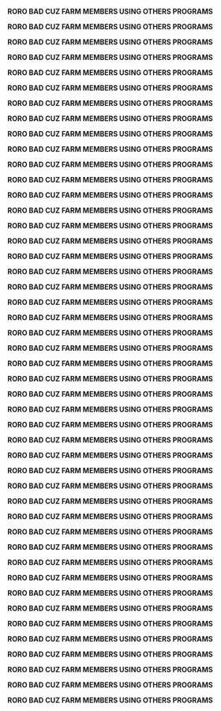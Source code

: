 **RORO BAD CUZ FARM MEMBERS USING OTHERS PROGRAMS**

**RORO BAD CUZ FARM MEMBERS USING OTHERS PROGRAMS**

**RORO BAD CUZ FARM MEMBERS USING OTHERS PROGRAMS**

**RORO BAD CUZ FARM MEMBERS USING OTHERS PROGRAMS**

**RORO BAD CUZ FARM MEMBERS USING OTHERS PROGRAMS**

**RORO BAD CUZ FARM MEMBERS USING OTHERS PROGRAMS**

**RORO BAD CUZ FARM MEMBERS USING OTHERS PROGRAMS**

**RORO BAD CUZ FARM MEMBERS USING OTHERS PROGRAMS**

**RORO BAD CUZ FARM MEMBERS USING OTHERS PROGRAMS**

**RORO BAD CUZ FARM MEMBERS USING OTHERS PROGRAMS**

**RORO BAD CUZ FARM MEMBERS USING OTHERS PROGRAMS**

**RORO BAD CUZ FARM MEMBERS USING OTHERS PROGRAMS**

**RORO BAD CUZ FARM MEMBERS USING OTHERS PROGRAMS**

**RORO BAD CUZ FARM MEMBERS USING OTHERS PROGRAMS**

**RORO BAD CUZ FARM MEMBERS USING OTHERS PROGRAMS**

**RORO BAD CUZ FARM MEMBERS USING OTHERS PROGRAMS**

**RORO BAD CUZ FARM MEMBERS USING OTHERS PROGRAMS**

**RORO BAD CUZ FARM MEMBERS USING OTHERS PROGRAMS**

**RORO BAD CUZ FARM MEMBERS USING OTHERS PROGRAMS**

**RORO BAD CUZ FARM MEMBERS USING OTHERS PROGRAMS**

**RORO BAD CUZ FARM MEMBERS USING OTHERS PROGRAMS**

**RORO BAD CUZ FARM MEMBERS USING OTHERS PROGRAMS**

**RORO BAD CUZ FARM MEMBERS USING OTHERS PROGRAMS**

**RORO BAD CUZ FARM MEMBERS USING OTHERS PROGRAMS**

**RORO BAD CUZ FARM MEMBERS USING OTHERS PROGRAMS**

**RORO BAD CUZ FARM MEMBERS USING OTHERS PROGRAMS**

**RORO BAD CUZ FARM MEMBERS USING OTHERS PROGRAMS**

**RORO BAD CUZ FARM MEMBERS USING OTHERS PROGRAMS**

**RORO BAD CUZ FARM MEMBERS USING OTHERS PROGRAMS**

**RORO BAD CUZ FARM MEMBERS USING OTHERS PROGRAMS**

**RORO BAD CUZ FARM MEMBERS USING OTHERS PROGRAMS**

**RORO BAD CUZ FARM MEMBERS USING OTHERS PROGRAMS**

**RORO BAD CUZ FARM MEMBERS USING OTHERS PROGRAMS**

**RORO BAD CUZ FARM MEMBERS USING OTHERS PROGRAMS**

**RORO BAD CUZ FARM MEMBERS USING OTHERS PROGRAMS**

**RORO BAD CUZ FARM MEMBERS USING OTHERS PROGRAMS**

**RORO BAD CUZ FARM MEMBERS USING OTHERS PROGRAMS**

**RORO BAD CUZ FARM MEMBERS USING OTHERS PROGRAMS**

**RORO BAD CUZ FARM MEMBERS USING OTHERS PROGRAMS**

**RORO BAD CUZ FARM MEMBERS USING OTHERS PROGRAMS**

**RORO BAD CUZ FARM MEMBERS USING OTHERS PROGRAMS**

**RORO BAD CUZ FARM MEMBERS USING OTHERS PROGRAMS**

**RORO BAD CUZ FARM MEMBERS USING OTHERS PROGRAMS**

**RORO BAD CUZ FARM MEMBERS USING OTHERS PROGRAMS**

**RORO BAD CUZ FARM MEMBERS USING OTHERS PROGRAMS**

**RORO BAD CUZ FARM MEMBERS USING OTHERS PROGRAMS**
